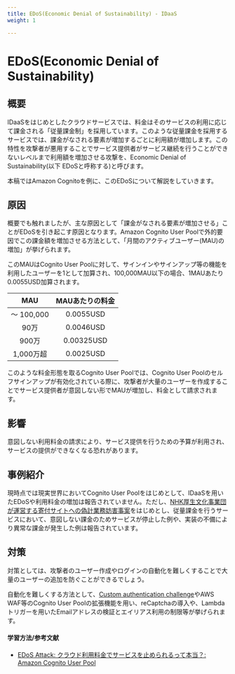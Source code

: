 ```yaml
---
title: EDoS(Economic Denial of Sustainability) - IDaaS
weight: 1

---
```


# EDoS(Economic Denial of Sustainability)
## 概要

IDaaSをはじめとしたクラウドサービスでは、料金はそのサービスの利用に応じて課金される「従量課金制」を採用しています。このような従量課金を採用するサービスでは、課金がなされる要素が増加するごとに利用額が増加します。この特性を攻撃者が悪用することでサービス提供者がサービス継続を行うことができないレベルまで利用額を増加させる攻撃を、Economic Denial of Sustainability(以下 EDoSと呼称する)と呼びます。

本稿ではAmazon Cognitoを例に、このEDoSについて解説をしていきます。

## 原因

概要でも触れましたが、主な原因として「課金がなされる要素が増加させる」ことがEDoSを引き起こす原因となります。Amazon Cognito User Poolで外的要因でこの課金額を増加させる方法として、「月間のアクティブユーザー(MAU)の増加」が挙げられます。

このMAUはCognito User Poolに対して、サインインやサインアップ等の機能を利用したユーザーを1として加算され、100,000MAU以下の場合、1MAUあたり0.0055USD加算されます。

MAU|MAUあたりの料金
:---:|:---:
～ 100,000|0.0055USD
90万|0.0046USD
900万|0.00325USD
1,000万超|0.0025USD

このような料金形態を取るCognito User Poolでは、Cognito User Poolのセルフサインアップが有効化されている際に、攻撃者が大量のユーザーを作成することでサービス提供者が意図しない形でMAUが増加し、料金として請求されます。

## 影響

意図しない利用料金の請求により、サービス提供を行うための予算が利用され、サービスの提供ができなくなる恐れがあります。

## 事例紹介

現時点では現実世界においてCognito User Poolをはじめとして、IDaaSを用いたEDoSや利用料金の増加は報告されていません。ただし、[NHK厚生文化事業団が運営する寄付サイトへの偽計業務妨害事案](https://www.yomiuri.co.jp/national/20220628-OYT1T50078/)をはじめとし、従量課金を行うサービスにおいて、意図しない課金のためサービスが停止した例や、実装の不備により異常な課金が発生した例は報告されています。

## 対策

対策としては、攻撃者のユーザー作成やログインの自動化を難しくすることで大量のユーザーの追加を防ぐことができるでしょう。

自動化を難しくする方法として、[Custom authentication challenge](https://docs.aws.amazon.com/cognito/latest/developerguide/user-pool-lambda-challenge.html)やAWS WAF等のCognito User Poolの拡張機能を用い、reCaptchaの導入や、Lambdaトリガーを用いたEmailアドレスの検証とエイリアス利用の制限等が挙げられます。

#### 学習方法/参考文献
- [EDoS Attack: クラウド利用料金でサービスを止められるって本当？: Amazon Cognito User Pool](https://blog.flatt.tech/entry/edos_aws#Amazon-Cognito-User-Pool)